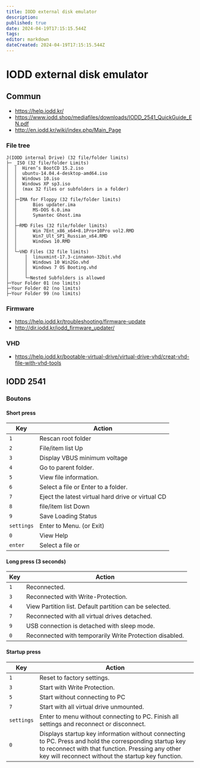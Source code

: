 ```yaml
---
title: IODD external disk emulator
description: 
published: true
date: 2024-04-19T17:15:15.544Z
tags: 
editor: markdown
dateCreated: 2024-04-19T17:15:15.544Z
---
```


# IODD external disk emulator

## Commun

- <https://help.iodd.kr/>
- <https://www.iodd.shop/mediafiles/downloads/IODD_2541_QuickGuide_EN.pdf>
- <http://en.iodd.kr/wiki/index.php/Main_Page>

### File tree

```
J(IODD internal Drive) (32 file/folder limits)
├─ _ISO (32 file/folder Limits)
│  │  Hiren’s BootCD 15.2.iso
│  │  ubuntu-14.04.4-desktop-amd64.iso
│  │  Windows 10.iso
│  │  Windows XP sp3.iso
│  │  (max 32 files or subfolders in a folder)
│  │  
│  ├─IMA for Floppy (32 file/folder limits)
│  │      Bios updater.ima
│  │      MS-DOS 6.0.ima
│  │      Symantec Ghost.ima
│  │      
│  ├─RMD Files (32 file/folder limits)
│  │      Win 7Ent_x86_x64+8.1Pro+10Pro vol2.RMD
│  │      Win7_Ult_SP1_Russian_x64.RMD
│  │      Windows 10.RMD
│  │      
│  └─VHD Files (32 file limits)
│      │  linuxmint-17.3-cinnamon-32bit.vhd
│      │  Windows 10 Win2Go.vhd
│      │  Windows 7 OS Booting.vhd
│      │  
│      └─Nested Subfolders is allowed
├─Your Folder 01 (no limits)
├─Your Folder 02 (no limits)
├─Your Folder 99 (no limits)
```

### Firmware

- <https://help.iodd.kr/troubleshooting/firmware-update>
- <http://dir.iodd.kr/iodd_firmware_updater/>

### VHD

- <https://help.iodd.kr/bootable-virtual-drive/virtual-drive-vhd/creat-vhd-file-with-vhd-tools>


## IODD 2541

### Boutons

#### Short press

| Key | Action
|---|---
| `1` | Rescan root folder
| `2` | File/item list Up
| `3` | Display VBUS minimum voltage
| `4` | Go to parent folder.
| `5` | View file information.
| `6` | Select a file or Enter to a folder.
| `7` | Eject the latest virtual hard drive or virtual CD
| `8` | file/item list Down
| `9` | Save Loading Status
| `settings` | Enter to Menu. (or Exit)
| `0` | View Help
| `enter` | Select a file or 

#### Long press (3 seconds)

| Key | Action
|---|---
| `1` | Reconnected.
| `3` | Reconnected with Write-Protection.
| `4` | View Partition list. Default partition can be selected.
| `7` | Reconnected with all virtual drives detached.
| `9` | USB connection is detached with sleep mode.
| `0` | Reconnected with temporarily Write Protection disabled.


#### Startup press

| Key | Action
|---|---
| `1` | Reset to factory settings.
| `3` | Start with Write Protection.
| `5` | Start without connecting to PC
| `7` | Start with all virtual drive unmounted.
| `settings` | Enter to menu without connecting to PC. Finish all settings and reconnect or disconnect.
| `0` | Displays startup key information without connecting to PC. Press and hold the corresponding startup key to reconnect with that function. Pressing any other key will reconnect without the startup key function.
